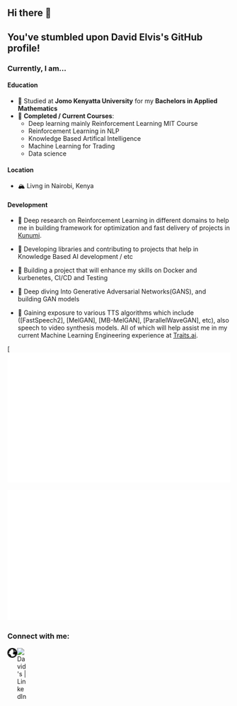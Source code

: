 ## Hi there 👋

## You've stumbled upon David Elvis's GitHub profile!

### Currently, I am...
#### Education
- 📖 Studied at **Jomo Kenyatta University** for my **Bachelors in Applied Mathematics**
- 🌱 **Completed / Current Courses**: 
  - Deep learning mainly Reinforcement Learning MIT Course
  - Reinforcement Learning in NLP
  - Knowledge Based Artifical Intelligence
  - Machine Learning for Trading
  - Data science
#### Location
- 🏔 Livng in Nairobi, Kenya
#### Development
- 🧠 Deep research on Reinforcement Learning in different domains to help me in building framework for optimization and fast delivery of projects in [Kunumi](https://www.kunumi.com/).

- 🧠 Developing libraries and contributing to projects that help in Knowledge Based AI development / etc
- 🧠 Building a project that will enhance my skills on Docker and kurbenetes, CI/CD and Testing
- 🧠 Deep diving Into Generative Adversarial Networks(GANS), and building GAN models
- 🧠 Gaining exposure to various TTS algorithms which include ([FastSpeech2], [MelGAN], [MB-MelGAN], [ParallelWaveGAN], etc), also speech to video synthesis models. All of which will help assist me in my current Machine Learning Engineering experience at [Traits.ai](https://traits.ai).

[![Top Langs](https://github.com/Davidelvis/github-stats/blob/master/generated/languages.svg)

![David's GitHub Stats](https://github.com/Davidelvis/github-stats/blob/master/generated/overview.svg)

<!--
**Davidelvis/Davidelvos** is a ✨ _special_ ✨ repository because its `README.md` (this file) appears on your GitHub profile.

- 👯 I’m looking to collaborate on ...
- 🤔 I’m looking for help with ...
- 💬 Ask me about ...
- 😄 Pronouns: ...
- ⚡ Fun fact: ...
-->
### Connect with me:

[<img align="left" alt="Davidelvis website" width="22px" src="https://raw.githubusercontent.com/iconic/open-iconic/master/svg/globe.svg" />][website]
[<img align="left" alt="David's | LinkedIn" width="22px" src="https://cdn.jsdelivr.net/npm/simple-icons@v3/icons/linkedin.svg" />][linkedin]

<br />

<br />

[website]: https://davidelvis.github.io/david/
[linkedin]: https://www.linkedin.com/in/david-elvis-a80336183/
